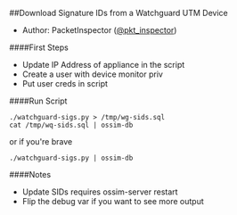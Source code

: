 ##Download Signature IDs from a Watchguard UTM Device

- Author: PacketInspector ([@pkt_inspector](https://twitter.com/pkt_inspector))

####First Steps

- Update IP Address of appliance in the script
- Create a user with device monitor priv
- Put user creds in script

####Run Script
```
./watchguard-sigs.py > /tmp/wg-sids.sql
cat /tmp/wq-sids.sql | ossim-db
```
or if you're brave
```
./watchguard-sigs.py | ossim-db
```

####Notes
- Update SIDs requires ossim-server restart
- Flip the debug var if you want to see more output

